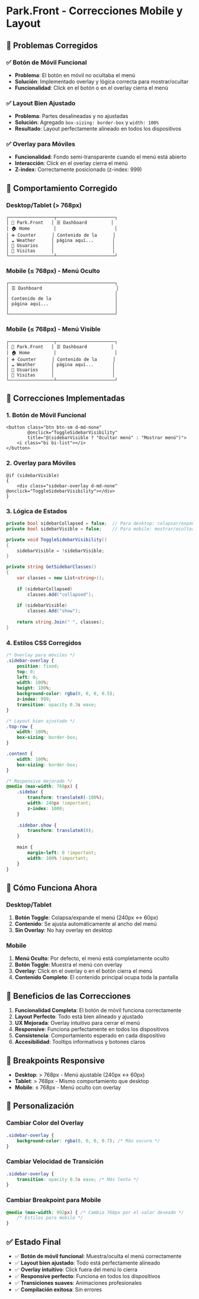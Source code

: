 # Park.Front - Correcciones Mobile y Layout

## 🎯 Problemas Corregidos

### ✅ Botón de Móvil Funcional
- **Problema**: El botón en móvil no ocultaba el menú
- **Solución**: Implementado overlay y lógica correcta para mostrar/ocultar
- **Funcionalidad**: Click en el botón o en el overlay cierra el menú

### ✅ Layout Bien Ajustado
- **Problema**: Partes desalineadas y no ajustadas
- **Solución**: Agregado `box-sizing: border-box` y `width: 100%`
- **Resultado**: Layout perfectamente alineado en todos los dispositivos

### ✅ Overlay para Móviles
- **Funcionalidad**: Fondo semi-transparente cuando el menú está abierto
- **Interacción**: Click en el overlay cierra el menú
- **Z-index**: Correctamente posicionado (z-index: 999)

## 🎨 Comportamiento Corregido

### Desktop/Tablet (> 768px)
```
┌─────────────────┬──────────────────────┐
│ 🏢 Park.Front   │ ☰ Dashboard         │
│ 🏠 Home         │                      │
│ ➕ Counter      │ Contenido de la      │
│ ☁️ Weather      │ página aquí...       │
│ 👥 Usuarios     │                      │
│ 📅 Visitas      │                      │
└─────────────────┴──────────────────────┘
```

### Mobile (≤ 768px) - Menú Oculto
```
┌────────────────────────────────────────┐
│ ☰ Dashboard                            │
│                                        │
│ Contenido de la                        │
│ página aquí...                         │
│                                        │
└────────────────────────────────────────┘
```

### Mobile (≤ 768px) - Menú Visible
```
┌─────────────────┬──────────────────────┐
│ 🏢 Park.Front   │ ☰ Dashboard         │
│ 🏠 Home         │                      │
│ ➕ Counter      │ Contenido de la      │
│ ☁️ Weather      │ página aquí...       │
│ 👥 Usuarios     │                      │
│ 📅 Visitas      │                      │
└─────────────────┴──────────────────────┘
```

## 🔧 Correcciones Implementadas

### 1. Botón de Móvil Funcional
```razor
<button class="btn btn-sm d-md-none" 
        @onclick="ToggleSidebarVisibility" 
        title="@(sidebarVisible ? "Ocultar menú" : "Mostrar menú")">
    <i class="bi bi-list"></i>
</button>
```

### 2. Overlay para Móviles
```razor
@if (sidebarVisible)
{
    <div class="sidebar-overlay d-md-none" @onclick="ToggleSidebarVisibility"></div>
}
```

### 3. Lógica de Estados
```csharp
private bool sidebarCollapsed = false;  // Para desktop: colapsar/expandir
private bool sidebarVisible = false;    // Para mobile: mostrar/ocultar

private void ToggleSidebarVisibility()
{
    sidebarVisible = !sidebarVisible;
}

private string GetSidebarClasses()
{
    var classes = new List<string>();
    
    if (sidebarCollapsed)
        classes.Add("collapsed");
        
    if (sidebarVisible)
        classes.Add("show");
        
    return string.Join(" ", classes);
}
```

### 4. Estilos CSS Corregidos
```css
/* Overlay para móviles */
.sidebar-overlay {
    position: fixed;
    top: 0;
    left: 0;
    width: 100%;
    height: 100%;
    background-color: rgba(0, 0, 0, 0.5);
    z-index: 999;
    transition: opacity 0.3s ease;
}

/* Layout bien ajustado */
.top-row {
    width: 100%;
    box-sizing: border-box;
}

.content {
    width: 100%;
    box-sizing: border-box;
}

/* Responsive mejorado */
@media (max-width: 768px) {
    .sidebar {
        transform: translateX(-100%);
        width: 240px !important;
        z-index: 1000;
    }
    
    .sidebar.show {
        transform: translateX(0);
    }
    
    main {
        margin-left: 0 !important;
        width: 100% !important;
    }
}
```

## 🚀 Cómo Funciona Ahora

### Desktop/Tablet
1. **Botón Toggle**: Colapsa/expande el menú (240px ↔ 60px)
2. **Contenido**: Se ajusta automáticamente al ancho del menú
3. **Sin Overlay**: No hay overlay en desktop

### Mobile
1. **Menú Oculto**: Por defecto, el menú está completamente oculto
2. **Botón Toggle**: Muestra el menú con overlay
3. **Overlay**: Click en el overlay o en el botón cierra el menú
4. **Contenido Completo**: El contenido principal ocupa toda la pantalla

## 🎯 Beneficios de las Correcciones

1. **Funcionalidad Completa**: El botón de móvil funciona correctamente
2. **Layout Perfecto**: Todo está bien alineado y ajustado
3. **UX Mejorada**: Overlay intuitivo para cerrar el menú
4. **Responsive**: Funciona perfectamente en todos los dispositivos
5. **Consistencia**: Comportamiento esperado en cada dispositivo
6. **Accesibilidad**: Tooltips informativos y botones claros

## 📱 Breakpoints Responsive

- **Desktop**: > 768px - Menú ajustable (240px ↔ 60px)
- **Tablet**: > 768px - Mismo comportamiento que desktop
- **Mobile**: ≤ 768px - Menú oculto con overlay

## 🔧 Personalización

### Cambiar Color del Overlay
```css
.sidebar-overlay {
    background-color: rgba(0, 0, 0, 0.7); /* Más oscuro */
}
```

### Cambiar Velocidad de Transición
```css
.sidebar-overlay {
    transition: opacity 0.5s ease; /* Más lento */
}
```

### Cambiar Breakpoint para Mobile
```css
@media (max-width: 992px) { /* Cambia 768px por el valor deseado */
    /* Estilos para mobile */
}
```

## ✅ Estado Final

- ✅ **Botón de móvil funcional**: Muestra/oculta el menú correctamente
- ✅ **Layout bien ajustado**: Todo está perfectamente alineado
- ✅ **Overlay intuitivo**: Click fuera del menú lo cierra
- ✅ **Responsive perfecto**: Funciona en todos los dispositivos
- ✅ **Transiciones suaves**: Animaciones profesionales
- ✅ **Compilación exitosa**: Sin errores
